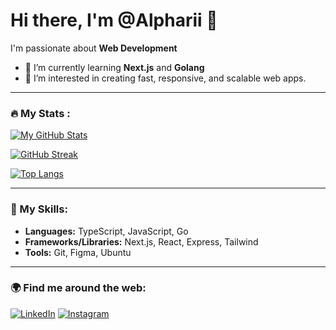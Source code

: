 # Hi there, I'm @Alpharii 👋

I'm passionate about **Web Development**

- 🌱 I’m currently learning **Next.js** and **Golang**
- 👀 I’m interested in creating fast, responsive, and scalable web apps.

---

### 🔥 My Stats :

[![My GitHub Stats](https://github-readme-stats.vercel.app/api/?username=Alpharii&count_private=true&theme=tokyonight&showicons=true)](https://github.com/Alpharii)

[![GitHub Streak](https://streak-stats.demolab.com?user=Alpharii&theme=dark&border_radius=5)](https://git.io/streak-stats)

[![Top Langs](https://github-readme-stats.vercel.app/api/top-langs/?username=Alpharii&layout=compact&theme=vision-friendly-dark)](https://github.com/anuraghazra/github-readme-stats)

---

### 🚀 My Skills:

- **Languages:** TypeScript, JavaScript, Go
- **Frameworks/Libraries:** Next.js, React, Express, Tailwind
- **Tools:** Git, Figma, Ubuntu

---

### 🌍 Find me around the web:
[![LinkedIn](https://img.shields.io/badge/LinkedIn-blue?logo=linkedin&logoColor=white)](https://www.linkedin.com/in/muhammadbintangalphari)
[![Instagram](https://img.shields.io/badge/Instagram-E4405F?logo=instagram&logoColor=white)](https://www.instagram.com/bintangalphari)

